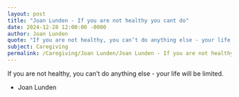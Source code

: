 ```yaml
---
layout: post
title: "Joan Lunden - If you are not healthy you cant do"
date: 2024-12-28 12:00:00 -0000
author: Joan Lunden
quote: "If you are not healthy, you can’t do anything else - your life will be limited."
subject: Caregiving
permalink: /Caregiving/Joan Lunden/Joan Lunden - If you are not healthy you cant do
---
```


If you are not healthy, you can’t do anything else - your life will be limited.

- Joan Lunden
